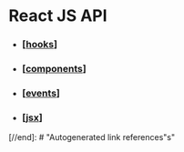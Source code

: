 # React JS API

- ### [[hooks]]
- ### [[components]]
- ### [[events]]
- ### [[jsx]]

[//begin]: # "Autogenerated link references for markdown compatibility"
[hooks]: hooks/hooks "Hooks"
[components]: components/components "Components"
[events]: events/events "Events"
[jsx]: ../router-api/jsx "JSX"

[//end]: # "Autogenerated link references"s"
